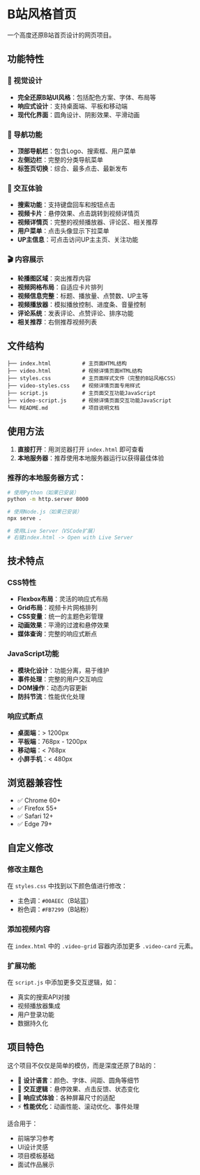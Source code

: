 # B站风格首页

一个高度还原B站首页设计的网页项目。

## 功能特性

### 🎨 视觉设计
- **完全还原B站UI风格**：包括配色方案、字体、布局等
- **响应式设计**：支持桌面端、平板和移动端
- **现代化界面**：圆角设计、阴影效果、平滑动画

### 🧭 导航功能
- **顶部导航栏**：包含Logo、搜索框、用户菜单
- **左侧边栏**：完整的分类导航菜单
- **标签页切换**：综合、最多点击、最新发布

### 📱 交互体验
- **搜索功能**：支持键盘回车和按钮点击
- **视频卡片**：悬停效果、点击跳转到视频详情页
- **视频详情页**：完整的视频播放器、评论区、相关推荐
- **用户菜单**：点击头像显示下拉菜单
- **UP主信息**：可点击访问UP主主页、关注功能

### 🎬 内容展示
- **轮播图区域**：突出推荐内容
- **视频网格布局**：自适应卡片排列
- **视频信息完整**：标题、播放量、点赞数、UP主等
- **视频播放器**：模拟播放控制、进度条、音量控制
- **评论系统**：发表评论、点赞评论、排序功能
- **相关推荐**：右侧推荐视频列表

## 文件结构

```
├── index.html          # 主页面HTML结构
├── video.html          # 视频详情页面HTML结构
├── styles.css          # 主页面样式文件（完整的B站风格CSS）
├── video-styles.css    # 视频详情页面专用样式
├── script.js           # 主页面交互功能JavaScript
├── video-script.js     # 视频详情页面交互功能JavaScript
└── README.md           # 项目说明文档
```

## 使用方法

1. **直接打开**：用浏览器打开 `index.html` 即可查看
2. **本地服务器**：推荐使用本地服务器运行以获得最佳体验

### 推荐的本地服务器方式：

```bash
# 使用Python（如果已安装）
python -m http.server 8000

# 使用Node.js（如果已安装）
npx serve .

# 使用Live Server（VSCode扩展）
# 右键index.html -> Open with Live Server
```

## 技术特点

### CSS特性
- **Flexbox布局**：灵活的响应式布局
- **Grid布局**：视频卡片网格排列
- **CSS变量**：统一的主题色彩管理
- **动画效果**：平滑的过渡和悬停效果
- **媒体查询**：完整的响应式断点

### JavaScript功能
- **模块化设计**：功能分离，易于维护
- **事件处理**：完整的用户交互响应
- **DOM操作**：动态内容更新
- **防抖节流**：性能优化处理

### 响应式断点
- **桌面端**：> 1200px
- **平板端**：768px - 1200px  
- **移动端**：< 768px
- **小屏手机**：< 480px

## 浏览器兼容性

- ✅ Chrome 60+
- ✅ Firefox 55+
- ✅ Safari 12+
- ✅ Edge 79+

## 自定义修改

### 修改主题色
在 `styles.css` 中找到以下颜色值进行修改：
- 主色调：`#00AEEC`（B站蓝）
- 粉色调：`#FB7299`（B站粉）

### 添加视频内容
在 `index.html` 中的 `.video-grid` 容器内添加更多 `.video-card` 元素。

### 扩展功能
在 `script.js` 中添加更多交互逻辑，如：
- 真实的搜索API对接
- 视频播放器集成
- 用户登录功能
- 数据持久化

## 项目特色

这个项目不仅仅是简单的模仿，而是深度还原了B站的：
- 🎨 **设计语言**：颜色、字体、间距、圆角等细节
- 🔧 **交互逻辑**：悬停效果、点击反馈、状态变化
- 📱 **响应式体验**：各种屏幕尺寸的适配
- ⚡ **性能优化**：动画性能、滚动优化、事件处理

适合用于：
- 前端学习参考
- UI设计灵感
- 项目模板基础
- 面试作品展示
